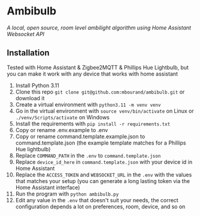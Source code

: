 # Ambibulb

_A local, open source, room level ambilight algorithm using Home Assistant Websocket API_

## Installation

Tested with Home Assistant & Zigbee2MQTT & Phillips Hue Lightbulb, but you can make it work with any device that works with home assistant

1. Install Python 3.11
2. Clone this repo `git clone git@github.com:mbourand/ambibulb.git` or download it
3. Create a virtual environment with `python3.11 -m venv venv`
4. Go in the virtual environment with `source venv/bin/activate` on Linux or `./venv/Scripts/activate` on Windows
5. Install the requirements with `pip install -r requirements.txt`
6. Copy or rename .env.example to .env
7. Copy or rename command.template.example.json to command.template.json (the example template matches for a Phillips Hue lightbulb)
8. Replace `COMMAND_PATH` in the `.env` to `command.template.json`
9. Replace `device_id_here` in `command.template.json` with your device id in Home Assistant
10. Replace the `ACCESS_TOKEN` and `WEBSOCKET_URL` in the `.env` with the values that matches your setup (you can generate a long lasting token via the Home Assistant interface)
11. Run the program with `python ambibulb.py`
12. Edit any value in the `.env` that doesn't suit your needs, the correct configuration depends a lot on preferences, room, device, and so on
